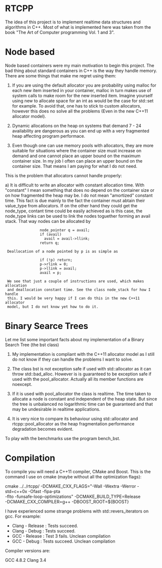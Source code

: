 RTCPP
============

  The idea of this project is to implement realtime data structures and algorithms
  in C++. Most of what is implemented here was taken from the book "The Art of Computer
  programming Vol. 1 and 3".

Node based
=============

  Node based containers were my main motivation to begin this project. The bad
  thing about standard containers in C++ is the way they handle memory. There are
  some things that make me regret using them:

  1) If you are using the default allocator you are probability using malloc for
     each new item inserted in your container, malloc in turn makes use of
     system calls to make room for the new inserted item. Imagine yourself
     using new to allocate space for an int as would be the case for
     std::set<int> for example.  To avoid that, one has to stick to custom
     allocators, however this does no solve all the problems (Even in the
     new C++11 allocator model).

  2) Dynamic allocations on the heap on systems that demand 7 - 24 availability
     are dangerous as you can end up with a very fragmented heap affecting 
     program performace.

  3) Even though one can use memory pools with allocators, they are more suitable
     for situations where the container size must increase on demand and one
     cannot place an upper bound on the maximum container size. In my job I
     often can place an upper bound on the container size. That means I am
     paying for what I do not need.

  This is the problem that allocators cannot handle properly:

  a) It is difficult to write an allocator with constant allocation time.
     With "constant" I mean something that does no depend on the container size
     or on how fragmented the heap may be. I do not mean "amortized" constant
     time. This fact is due mainly to the fact the container must abtain their
     value_type from allocators. If on the other hand they could get the
     node_type, contant time could be easily achieved as is this case, the
     node_type links can be used to link the nodes toguether forming an avail
     stack. That way nodes can be allocated by 

                    node_pointer q = avail;
                    if (avail)
                      avail = avail->llink;
                    return q;

     Deallocation of a node pointed by p is as simple as

                    if (!p) return;
                    p->rlink = 0;
                    p->llink = avail;
                    avail = p;

     We see that just a couple of instructions are used, which makes allocation
     and deallocation constant time. See the class node_stack for how I handle
     this. I would be very happy if I can do this in the new C++11 allocator
     model, but I do not know yet how to do it.

Binary Searce Trees
===================

Let me list some important facts about my implementation of a Binary Search Tree
(the bst class)

1) My implementation is compliant with the C++11 allocator model as I still do
   not know if they can handle the problems I want to solve.

2) The class bst is not exception safe if used with std::allocator as it can
   throw std::bad_alloc. However is is guaranteed to be exception safe if used
   with the pool_allocator. Actually all its member functions are noexcept.

3) If it is used with pool_allocator the class is realtime. The time taken 
   to allocate a node is constant and independent of the heap state. But since
   the tree is unbalanced no logarithmic time can be guaranteed and that may be 
   undesirable in realtime applications.

4) It is very nice to compare its behaviour using std::allocator and
   rtcpp::pool_allocator as the heap fragmentation performance degradation
   becomes evident.

To play with the benchmarks use the program bench_bst.

Compilation
=============

  To compile you will need a C++11 compiler, CMake and Boost. This is the
  command I use on cmake (maybe without all the optimization flags):

  cmake ../../rtcpp/ -DCMAKE_CXX_FLAGS="-Wall -Wextra -Werror -std=c++0x -Ofast -fipa-pta \
  -flto -funsafe-loop-optimizations" -DCMAKE_BUILD_TYPE=Release \
  -DCMAKE_CXX_COMPILER=g++ -DBOOST_ROOT=${BOOST}

  I have experienced some strange problems with std::revers_iterators on gcc. For example:

  - Clang - Release : Tests succeed.
  - Clang - Debug   : Tests succeed.
  - GCC   - Release : Test 3 fails. Unclean compilation
  - GCC   - Debug   : Tests succeed. Unclean compilation

  Compiler versions are:

  GCC 4.8.2
  Clang 3.4

